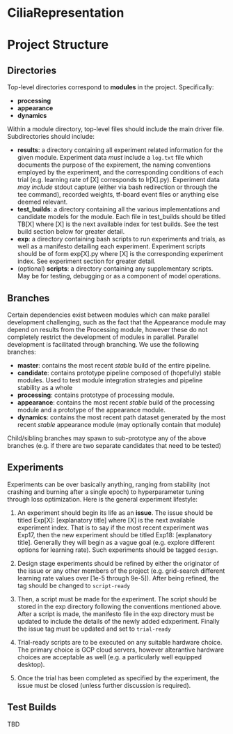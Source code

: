 # CiliaRepresentation

# Project Structure

## Directories
Top-level directories correspond to **modules** in the project. Specifically:

- **processing**
- **appearance**
- **dynamics**

Within a module directory, top-level files should include the main driver file. Subdirectories should include:

- **results**: a directory containing all experiment related information for the given module. Experiment data *must* include a `log.txt` file which documents the purpose of the expirement, the naming conventions employed by the experiment, and the corresponding conditions of each trial (e.g. learning rate of \[X] corresponds to lr\[X].py). Experiment data *may include* stdout capture (either via bash redirection or through the tee command), recorded weights, tf-board event files or anything else deemed relevant.
- **test_builds**: a directory containing all the various implementations and candidate models for the module. Each file in test_builds should be titled TB\[X] where \[X] is the next available index for test builds. See the test build section below for greater detail. 
- **exp**: a directory containing bash scripts to run experiments and trials, as well as a manifesto detailing each experiment. Experiment scripts should be of form exp\[X].py where \[X] is the corresponding experiment index. See experiment section for greater detail.
- (optional) **scripts**: a directory containing any supplementary scripts. May be for testing, debugging or as a component of model operations.

## Branches
Certain dependencies exist between modules which can make parallel development challenging, such as the fact that the Appearance module may depend on results from the Processing module, however these do not completely restrict the development of modules in parallel. Parallel development is facilitated through branching.
We use the following branches:

- **master**: contains the most recent *stable* build of the entire pipeline. 
- **candidate**: contains prototype pipeline composed of (hopefully) stable modules. Used to test module integration strategies and pipeline stability as a whole
- **processing**: contains prototype of processing module.
- **appearance**: contains the most recent *stable* build of the processing module and a prototype of the appearance module.
- **dynamics**: contains the most recent path dataset generated by the most recent *stable* appearance module (may optionally contain that module)

Child/sibling branches may spawn to sub-prototype any of the above branches (e.g. if there are two separate candidates that need to be tested)

## Experiments
Experiments can be over basically anything, ranging from stability (not crashing and burning after a single epoch) to hyperparameter tuning through loss optimization. Here is the general experiment lifestyle:

1. An experiment should begin its life as an **issue**. The issue should be titled Exp\[X]: \[explanatory title] where \[X] is the next available experiment index. That is to say if the most recent experiment was Exp17, then the new experiment should be titled Exp18: \[explanatory title]. Generally they will begin as a vague goal (e.g. explore different options for learning rate). Such experiments should be tagged `design`.

2. Design stage experiments should be refined by either the originator of the issue or any other members of the project (e.g. grid-search different learning rate values over \[1e-5 through 9e-5]). After being refined, the tag should be changed to `script-ready`

3. Then, a script must be made for the experiment. The script should be stored in the exp directory following the conventions mentioned above. After a script is made, the manifesto file in the exp directory must be updated to include the details of the newly added edxperiment. Finally the issue tag must be updated and set to `trial-ready`

4. Trial-ready scripts are to be executed on any suitable hardware choice. The primary choice is GCP cloud servers, however alterantive hardware choices are acceptable as well (e.g. a particularly well equipped desktop).

5. Once the trial has been completed as specified by the experiment, the issue must be closed (unless further discussion is required).


## Test Builds 
TBD
